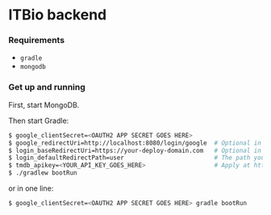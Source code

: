 # ITBio backend

### Requirements

- `gradle`
- `mongodb`

### Get up and running
First, start MongoDB.

Then start Gradle:
```sh
$ google_clientSecret=<OAUTH2 APP SECRET GOES HERE>
$ google_redirectUri=http://localhost:8080/login/google  # Optional in development
$ login_baseRedirectUri=https://your-deploy-domain.com   # Optional in development
$ login_defaultRedirectPath=user                         # The path you are redirected to after login (optional when developing)
$ tmdb_apikey=<YOUR_API_KEY_GOES_HERE>                   # Apply at https://www.themoviedb.org/ 
$ ./gradlew bootRun
```
or in one line:
```sh
$ google_clientSecret=<OAUTH2 APP SECRET GOES HERE> gradle bootRun
```
